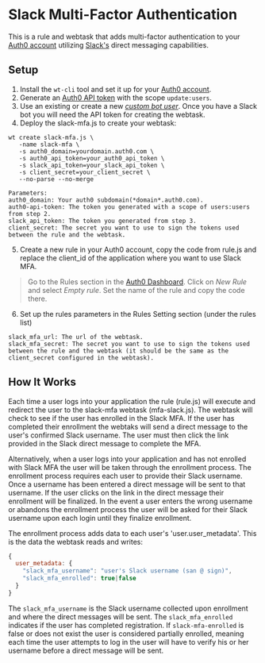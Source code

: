 # Slack Multi-Factor Authentication

This is a rule and webtask that adds multi-factor authentication to your [Auth0 account](https://www.Auth0.com) utilizing [Slack's](https://www.slack.com) direct messaging capabilities.

## Setup

1. Install the `wt-cli` tool and set it up for your [Auth0 account](https://manage.auth0.com/#/account/webtasks).
2. Generate an [Auth0 API token](https://auth0.com/docs/api/management/v2/tokens) with the scope `update:users`.
3. Use an existing or create a new [_custom bot user_](https://my.slack.com/services/new/bot).  Once you have a Slack bot you will need the API token for creating the webtask.
4. Deploy the slack-mfa.js to create your webtask:
```
wt create slack-mfa.js \
   -name slack-mfa \
   -s auth0_domain=yourdomain.auth0.com \
   -s auth0_api_token=your_auth0_api_token \
   -s slack_api_token=your_slack_api_token \
   -s client_secret=your_client_secret \   
   --no-parse --no-merge
```
```
Parameters:
auth0_domain: Your auth0 subdomain(*domain*.auth0.com).
auth0-api-token: The token you generated with a scope of users:users from step 2.
slack_api_token: The token you generated from step 3.
client_secret: The secret you want to use to sign the tokens used between the rule and the webtask.
```
5. Create a new rule in your Auth0 account, copy the code from rule.js and replace the client_id of the application where you want to use Slack MFA.
>Go to the Rules section in the [Auth0 Dashboard](https://manage.auth0.com/#/rules). Click on *New Rule* and select *Empty rule*. Set the name of the rule and copy the code there.
6. Set up the rules parameters in the Rules Setting section (under the rules list)
```
slack_mfa_url: The url of the webtask.
slack_mfa_secret: The secret you want to use to sign the tokens used between the rule and the webtask (it should be the same as the client_secret configured in the webtask).
```

## How It Works

Each time a user logs into your application the rule (rule.js) will execute and redirect the user to the slack-mfa webtask (mfa-slack.js).  The webtask will check to see if the user has enrolled in the Slack MFA.  If the user has completed their enrollment the webtaks will send a direct message to the user's confirmed Slack username.  The user must then click the link provided in the Slack direct message to complete the MFA.

Alternatively, when a user logs into your application and has not enrolled with Slack MFA the user will be taken through the enrollment process.  The enrollment process requires each user to provide their Slack username.  Once a username has been entered a direct message will be sent to that username.  If the user clicks on the link in the direct message their enrollment will be finalized.  In the event a user enters the wrong username or abandons the enrollment process the user will be asked for their Slack username upon each login until they finalize enrollment.

The enrollment process adds data to each user's 'user.user_metadata'.  This is the data the webtask reads and writes:

```js
{
  user_metadata: {
    "slack_mfa_username": "user's Slack username (san @ sign)",
    "slack_mfa_enrolled": true|false
  }
}
```

The `slack_mfa_username` is the Slack username collected upon enrollment and where the direct messages will be sent.  The `slack_mfa_enrolled` indicates if the user has completed registration.  If `slack-mfa-enrolled` is false or does not exist the user is considered partially enrolled, meaning each time the user attempts to log in the user will have to verify his or her username before a direct message will be sent.
